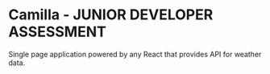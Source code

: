 # Camilla - JUNIOR DEVELOPER ASSESSMENT

Single page application powered by any React that provides API for weather data.
